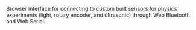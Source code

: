 Browser interface for connecting to custom built sensors for physics experiments (light, rotary encoder, and ultrasonic) through Web Bluetooth and Web Serial.
